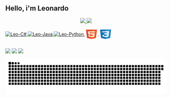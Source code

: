 ## Hello, i'm Leonardo
<div align="center">
  <a href="https://github.com/Strongerx">
  <img height="150em" src="https://github-readme-stats.vercel.app/api?username=Strongerx&show_icons=true&theme=dark&include_all_commits=true&count_private=true"/>
  <img height="150em" src="https://github-readme-stats.vercel.app/api/top-langs/?username=Strongerx&layout=compact&langs_count=7&theme=dark"/>
</div>
<div style="display: inline_block"><br>
  <img align="center" alt="Leo-C#" height="30" width="40" src="https://icongr.am/devicon/csharp-original.svg?size=128&color=currentColor">
  <img align="center" alt="Leo-Java" height="30" width="40" src="https://img.icons8.com/external-flaticons-flat-flat-icons/64/000000/external-java-computer-programming-flaticons-flat-flat-icons.png"> 
  <img align="center" alt="Leo-Python" height="30" width="40" src="https://icongr.am/devicon/python-original.svg?size=128&color=currentColor">  
  <img align="center" alt="Leo-HTML" height="30" width="40" src="https://raw.githubusercontent.com/devicons/devicon/master/icons/html5/html5-original.svg">
  <img align="center" alt="Leo-CSS" height="30" width="40" src="https://raw.githubusercontent.com/devicons/devicon/master/icons/css3/css3-original.svg">  
  <src="https://media.discordapp.net/attachments/639956127056134178/890373478988013628/Publicacoes_Instagram_1_1.png?width=676&height=676">
</div>
</div>
  
  ##
 
<div> 
<div>
  <a href="https://www.instagram.com/leuzin._/" target="_blank"><img src="https://img.shields.io/badge/-Instagram-%23E4405F?style=for-the-badge&logo=instagram&logoColor=white" target="_blank"></a> 
  <a href = "mailto:leonardoc.soares08@gmail.com"><img src="https://img.shields.io/badge/-Gmail-%23333?style=for-the-badge&logo=gmail&logoColor=white" target="_blank"></a>
  <a href="https://www.linkedin.com/in/leonardo-cunha-460631227/" target="_blank"><img src="https://img.shields.io/badge/-LinkedIn-%230077B5?style=for-the-badge&logo=linkedin&logoColor=white" target="_blank"></a> 
<div/>
  
![Snake animation](https://github.com/Strongerx/Strongerx/blob/output/github-contribution-grid-snake.svg)
